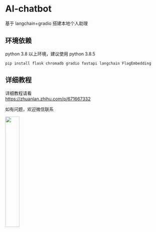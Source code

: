 # AI-chatbot
基于 langchain+gradio 搭建本地个人助理

##  环境依赖
python 3.8 以上环境，建议使用 python 3.8.5

```pip install flask chromadb gradio fastapi langchain FlagEmbedding ```
## 详细教程  
详细教程请看  
https://zhuanlan.zhihu.com/p/671667332

如有问题，欢迎微信联系  

<img src="https://github.com/Xls1994/AI-chatbot/assets/18399421/a039c38d-83d3-4bd3-a2af-ea4cb8876228" width="30%">

